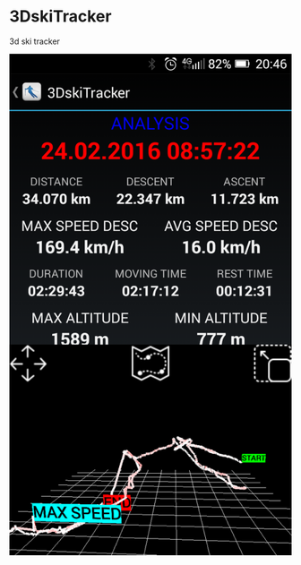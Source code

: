 # 3DskiTracker
3d ski tracker

![](https://github.com/stibla/3DskiTracker/blob/master/Screenshot.png)
